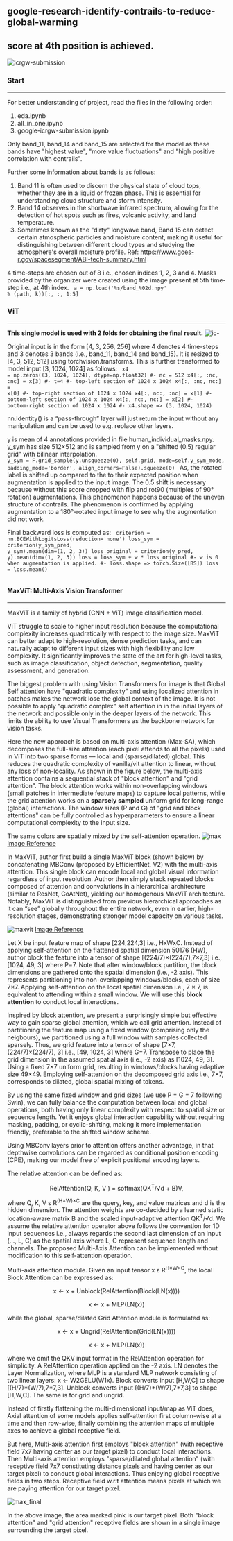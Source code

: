 ## google-research-identify-contrails-to-reduce-global-warming
## score at 4th position is achieved.
![icrgw-submission](https://github.com/bishnarender/google-research-identify-contrails-to-reduce-global-warming/assets/49610834/1d222a45-d081-4a5d-bab5-8e29ae3fb2bb)

### Start 
-----
For better understanding of project, read the files in the following order:
1. eda.ipynb 
2. all_in_one.ipynb
3. google-icrgw-submission.ipynb

Only band_11, band_14 and band_15 are selected for the model as these bands have "highest value", "more value fluctuations" and "high positive correlation with contrails".

Further some information about bands is as follows:
1. Band 11 is often used to discern the physical state of cloud tops, whether they are in a liquid or frozen phase. This is essential for understanding cloud structure and storm intensity.
2. Band 14 observes in the shortwave infrared spectrum, allowing for the detection of hot spots such as fires, volcanic activity, and land temperature.
3. Sometimes known as the "dirty" longwave band, Band 15 can detect certain atmospheric particles and moisture content, making it useful for distinguishing between different cloud types and studying the atmosphere's overall moisture profile.
Ref: https://www.goes-r.gov/spacesegment/ABI-tech-summary.html

4 time-steps are chosen out of 8 i.e., chosen indices 1, 2, 3 and 4. Masks provided by the organizer were created using the image present at 5th time-step i.e., at 4th index.
<code>
a = np.load('%s/band_%02d.npy' % (path, k))[:, :, 1:5]
</code>

### ViT 
-----
<b>This single model is used with 2 folds for obtaining the final result.</b>
![ic-](https://github.com/bishnarender/google-research-identify-contrails-to-reduce-global-warming/assets/49610834/28482b87-6d55-4c2d-8101-78054602783f)

Original input is in the form [4, 3, 256, 256] where 4 denotes 4 time-steps and 3 denotes 3 bands (i.e., band_11, band_14 and band_15). It is resized to [4, 3, 512, 512] using torchvision.transforms. This is further transformed to model input [3, 1024, 1024] as follows:
<code>
x4 = np.zeros((3, 1024, 1024), dtype=np.float32)
#- nc = 512
x4[:, :nc, :nc] = x[3]  #- t=4  #- top-left section of 1024 x 1024 
x4[:, :nc, nc:] = x[0]  #- top-right section of 1024 x 1024 
x4[:, nc:, :nc] = x[1]  #- bottom-left section of 1024 x 1024 
x4[:, nc:, nc:] = x[2]  #- bottom-right section of 1024 x 1024
#- x4.shape => (3, 1024, 1024)
</code>

nn.Identity() is a “pass-through” layer will just return the input without any manipulation and can be used to e.g. replace other layers.

y is mean of 4 annotations provided in file human_individual_masks.npy. y_sym has size 512×512 and is sampled from y on a "shifted (0.5) regular grid" with bilinear interpolation.
<code>
y_sym = F.grid_sample(y.unsqueeze(0), self.grid, mode=self.y_sym_mode, padding_mode='border', align_corners=False).squeeze(0)
</code>
As, the rotated label is shifted up compared to the to their expected position when augmentation is applied to the input image. The 0.5 shift is necessary because without this score dropped with flip and rot90 (multiples of 90° rotation) augmentations. This phenomenon happens because of the uneven structure of contrails. The phenomenon is confirmed by applying augmentation to a 180°-rotated input image to see why the augmentation did not work.

Final backward loss is computed as:
<code>
criterion = nn.BCEWithLogitsLoss(reduction='none')
loss_sym = criterion(y_sym_pred, y_sym).mean(dim=(1, 2, 3))
loss_original = criterion(y_pred, y).mean(dim=(1, 2, 3))
loss = loss_sym + w * loss_original #- w is 0 when augmentation is applied.
#- loss.shape => torch.Size([BS])
loss = loss.mean()  
</code>

#### MaxViT: Multi-Axis Vision Transformer
-----
MaxViT is a family of hybrid (CNN + ViT) image classification model.

ViT struggle to scale to higher input resolution because the computational complexity increases quadratically with respect to the image size. MaxViT can better adapt to high-resolution, dense prediction tasks, and can naturally adapt to different input sizes with high flexibility and low complexity. It significantly improves the state of the art for high-level tasks, such as image classification, object detection, segmentation, quality assessment, and generation.

The biggest problem with using Vision Transformers for image is that Global Self attention have "quadratic complexity" and using localized attention in patches makes the network lose the global context of the image. It is not possible to apply "quadratic complex" self attention in in the initial layers of the network and possible only in the deeper layers of the network. This limits the ability to use Visual Transformers as the backbone network for vision tasks.

Here the new approach is based on multi-axis attention (Max-SA), which decomposes the full-size attention (each pixel attends to all the pixels) used in ViT into two sparse forms — local and (sparse/dilated) global. This reduces the quadratic complexity of vanilla/vit attention to linear, without any loss of non-locality. As shown in the figure below, the multi-axis attention contains a sequential stack of "block attention" and "grid attention". The block attention works within non-overlapping windows (small patches in intermediate feature maps) to capture local patterns, while the grid attention works on a <b>sparsely sampled</b> uniform grid for long-range (global) interactions. The window sizes (P and G) of "grid and block attentions" can be fully controlled as hyperparameters to ensure a linear computational complexity to the input size.

The same colors are spatially mixed by the self-attention operation.
![max](https://github.com/bishnarender/google-research-identify-contrails-to-reduce-global-warming/assets/49610834/8847ee7e-70bd-4c02-9630-ca01d8c771ee)
[Image Reference](https://blog.research.google/2022/09/a-multi-axis-approach-for-vision.html)

In MaxViT, author first build a single MaxViT block (shown below) by concatenating MBConv (proposed by EfficientNet, V2) with the multi-axis attention. This single block can encode local and global visual information regardless of input resolution. Author then simply stack repeated blocks composed of attention and convolutions in a hierarchical architecture (similar to ResNet, CoAtNet), yielding our homogenous MaxViT architecture. Notably, MaxViT is distinguished from previous hierarchical approaches as it can “see” globally throughout the entire network, even in earlier, high-resolution stages, demonstrating stronger model capacity on various tasks.

![maxvit](https://github.com/bishnarender/google-research-identify-contrails-to-reduce-global-warming/assets/49610834/a6a50b7a-d9a0-4bf5-b202-ae4d95a2f1c2)
[Image Reference](https://blog.research.google/2022/09/a-multi-axis-approach-for-vision.html)

Let X be input feature map of shape [224,224,3] i.e., HxWxC. Instead of applying self-attention on the flattened spatial dimension 50176 (HW), author block the feature into a tensor of shape [(224/7)×(224/7),7×7,3] i.e., [1024, 49, 3] where P=7. ​Note that after window/block partition, the block dimensions are gathered onto the spatial dimension (i.e., -2 axis). This represents partitioning into non-overlapping windows​/blocks, each of size 7×7. Applying self-attention on the local spatial dimension i.e., 7 × 7, is equivalent to attending within a small window. We will use this <b>block attention</b> to conduct local interactions. 

Inspired by block attention, we present a surprisingly simple but effective way to gain sparse global attention, which we call grid attention. Instead of partitioning the feature map using a fixed window (comprising only the neigbours), we partitioned using a full window with samples collected sparsely. Thus, we grid feature into a tensor of shape [7×7, (224/7)×(224/7), 3] i.e., [49, 1024, 3] where G=7. Transpose to place the grid dimension in the assumed spatial axis (i.e., -2 axis) as [1024, 49, 3]. Using a fixed 7×7 uniform grid, resulting in windows/blocks having adaptive size 49×49.  Employing self-attention on the decomposed grid axis i.e., 7×7, corresponds to dilated, global spatial mixing of tokens. 

By using the same fixed window and grid sizes (we use P = G = 7 following Swin), we can fully balance the computation between local and global operations, both having only linear complexity with respect to spatial size or sequence length. Yet it enjoys global interaction capability without requiring masking, padding, or cyclic-shifting, making it more implementation friendly, preferable to the shifted window scheme.

Using MBConv layers prior to attention offers another advantage, in that depthwise convolutions can be regarded as conditional position encoding (CPE), making our model free of explicit positional encoding layers.

The relative attention can be defined as:
<p align="center">RelAttention(Q, K, V ) = softmax(QK<sup>T</sup>/√d + B)V,</p>
where Q, K, V ε R<sup>(H×W)×C</sup> are the query, key, and value matrices and d is the hidden dimension. The attention weights are co-decided by a learned static location-aware matrix B and the scaled input-adaptive attention QK<sup>T</sup>/√d. We assume the relative attention operator above follows the convention for 1D input sequences i.e., always regards the second last dimension of an input (..., L, C) as the spatial axis where L, C represent sequence length and channels. The proposed Multi-Axis Attention can be implemented without modification to this self-attention operation. 

Multi-axis attention module. Given an input tensor x ε R<sup>H×W×C</sup>, the local Block Attention can be expressed as:
<p align="center">x ← x + Unblock(RelAttention(Block(LN(x))))</p>
<p align="center">x ← x + MLP(LN(x)) </p>
while the global, sparse/dilated Grid Attention module is formulated as:
<p align="center">x ← x + Ungrid(RelAttention(Grid(LN(x))))</p>
<p align="center">x ← x + MLP(LN(x)) </p>
<p>where we omit the QKV input format in the RelAttention operation for simplicity. A RelAttention operation applied on the -2 axis. LN denotes the Layer Normalization, where MLP is a standard MLP network consisting of two linear layers: x ← W2GELU(W1x). Block converts input [H,W,C] to shape [(H/7)*(W/7),7*7,3]. Unblock converts input [(H/7)*(W/7),7*7,3] to shape [H,W,C]. The same is for grid and ungrid.</p>

Instead of firstly flattening the multi-dimensional input/map as ViT does, Axial attention of some models applies self-attention first column-wise at a time and then row-wise, finally combining the attention maps of multiple axes to achieve a global receptive field.

But here, Multi-axis attention first employs "block attention" (with receptive field 7x7 having center as our target pixel) to conduct local interactions. Then Multi-axis attention employs "sparse/dilated global attention" (with receptive field 7x7 constituting distance pixels and having center as our target pixel) to conduct global interactions. Thus enjoying global receptive fields in two steps. Receptive field w.r.t attention means pixels at which we are paying attention for our target pixel.

![max_final](https://github.com/bishnarender/google-research-identify-contrails-to-reduce-global-warming/assets/49610834/49235478-dba3-4fff-a0ae-737b958efd0e)

​In the above image, the area marked pink is our target pixel. Both "block attention" and "grid attention" receptive fields are shown in a single image surrounding the target pixel.
